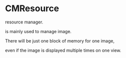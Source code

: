CMResource
==========
resource manager.

is mainly used to manage image.

There will be just one block of memory for one image, 

even if the image is displayed multiple times on one view.
